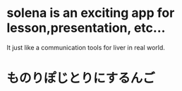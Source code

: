 # solena is an exciting app for lesson,presentation, etc...
It just like a communication tools for liver in real world.


# ものりぽじとりにするんご

